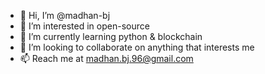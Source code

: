 - 👋 Hi, I’m @madhan-bj
- 👀 I’m interested in open-source
- 🌱 I’m currently learning python & blockchain
- 💞️ I’m looking to collaborate on anything that interests me
- 📫 Reach me at madhan.bj.96@gmail.com

<!---
madhan-bj/madhan-bj is a ✨ special ✨ repository because its `README.md` (this file) appears on your GitHub profile.
You can click the Preview link to take a look at your changes.
--->
